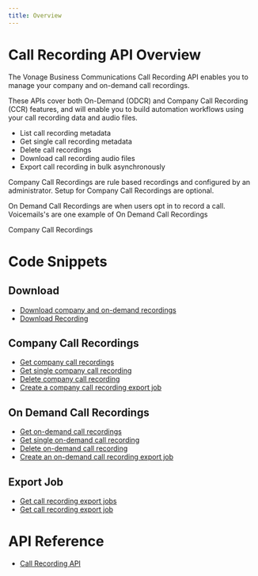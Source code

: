 ```yaml
---
title: Overview
---
```


# Call Recording API Overview
The Vonage Business Communications Call Recording API enables you to manage your company and on-demand call recordings.

These APIs cover both On-Demand (ODCR) and Company Call Recording (CCR) features, and will enable you to build automation workflows using your call recording data and audio files.

* List call recording metadata
* Get single call recording metadata
* Delete call recordings
* Download call recording audio files
* Export call recording in bulk asynchronously

Company Call Recordings are rule based recordings and configured by an administrator. Setup for Company Call Recordings are optional. 

On Demand Call Recordings are when users opt in to record a call. Voicemails's are one example of On Demand Call Recordings

Company Call Recordings 

# Code Snippets

## Download
* [Download company and on-demand recordings](code_snippets/download-retrieve.md)
* [Download Recording](code_snippets/download-recording.md)

## Company Call Recordings
* [Get company call recordings](code_snippets/get-company-call-recordings.md)
* [Get single company call recording](code_snippets/get-single-company-call-recording.md)
* [Delete company call recording](code_snippets/delete-company-call-recording.md)
* [Create a company call recording export job](code_snippets/create-company-call–recording-export-job.md)

## On Demand Call Recordings
* [Get on-demand call recordings](code_snippets/get-on-demand-call–recordings.md)
* [Get single on-demand call recording](code_snippets/get–single-on-demand-call-recording.md)
* [Delete on-demand call recording](code_snippets/delete-on-demand-call-recording.md)
* [Create an on-demand call recording export job](code_snippets/create-on-demand-call-recording-export-job.md)


## Export Job
* [Get call recording export jobs](code_snippets/get-call-recording-export-jobs.md)
* [Get call recording export job](code_snippets/get-call-recording-export-job.md)

# API Reference

* [Call Recording API](call-recording/call-recording.yml)
